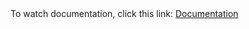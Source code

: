 <html xmlns="http://www.w3.org/1999/xhtml">
<head>
<title></title>
</head>

<body>
To watch documentation, click this link:
<a href="http://79.98.29.151:8080/jsondoc-ui.html?url=http://79.98.29.151:8080/jsondoc">Documentation</a>
</body>

</html>